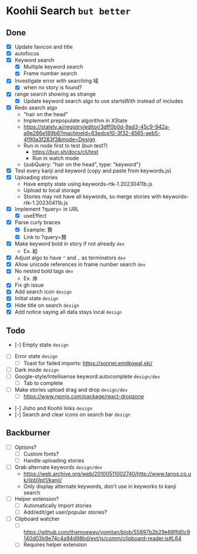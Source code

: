 # Koohii Search `but better`

## Done

- [x] Update favicon and title
- [x] autofocus
- [x] Keyword search
  - [x] Multiple keyword search
  - [x] Frame number search
- [x] Investigate error with searching 域
  - [x] when no story is found?
- [x] range search showing as strange
  - [x] Update keyword search algo to use startsWith instead of includes
- [x] Redo search algo
  - "hair on the head"
  - Implement prepopulate algorithm in XState
  - https://stately.ai/registry/editor/3dff0b0d-9ad3-45c9-942a-a9e286e189b6?machineId=63edce10-3f32-4565-aeb5-4f90a3f283f3&mode=Design
  - Run in node first to test (bun test?)
    - https://bun.sh/docs/cli/test
    - Run in watch mode
  - {subQuery: "hair on the head", type: "keyword"}
- [x] Test every kanji and keyword (copy and paste from keywords.js)
- [x] Uploading stories
  - Have empty state using keywords-rtk-1.20230411b.js
  - Upload to local storage
  - Stories may not have all keywords, so merge stories with keywords-rtk-1.20230411b.js
- [x] Implement ?query= in URL
  - [x] useEffect
- [x] Parse curly braces
  - [x] Example: 贄
  - [x] Link to ?query=贄
- [x] Make keyword bold in story if not already `dev`
  - Ex. 給
- [x] Adjust algo to have `"` and `,` as terminators `dev`
- [x] Allow unicode references in frame number search `dev`
- [x] No nested bold tags `dev`
  - Ex. 岸
- [x] Fix gh issue
- [x] Add search icon `design`
- [x] Initial state `design`
- [x] Hide title on search `design`
- [x] Add notice saying all data stays local `design`

## Todo


- [-] Empty state `design`
- [ ] Error state `design`
  - [ ] Toast for failed imports: https://sonner.emilkowal.ski/
- [ ] Dark mode `design`
- [ ] Google-style/Intellisense keyword autocomplete `design/dev`
  - [ ] Tab to complete
- [ ] Make stories upload drag and drop `design/dev`
  - [ ] https://www.npmjs.com/package/react-dropzone
- [-] Jisho and Koohii links `design`
- [-] Search and clear icons on search bar `design`

## Backburner

- [ ] Options?
  - [ ] Custom fonts?
  - [ ] Handle uploading stories
- [ ] Grab alternate keywords `design/dev`
  - https://web.archive.org/web/20100511002740/http://www.tanos.co.uk/jlpt/jlpt1/kanji/
  - Only display alternate keywords, don't use in keyworks to kanji search
- [ ] Helper extension?
  - [ ] Automatically import stories
  - [ ] Add/edit/get user/popular stories?
- [ ] Clipboard watcher
  - [ ] https://github.com/themoeway/yomitan/blob/55897b2b29e88ffd0c9140d03b9e74c4a94d98bd/ext/js/comm/clipboard-reader.js#L64
  - [ ] Requires helper extension
